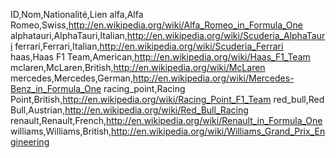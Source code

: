 ID,Nom,Nationalité,Lien
alfa,Alfa Romeo,Swiss,http://en.wikipedia.org/wiki/Alfa_Romeo_in_Formula_One
alphatauri,AlphaTauri,Italian,http://en.wikipedia.org/wiki/Scuderia_AlphaTauri
ferrari,Ferrari,Italian,http://en.wikipedia.org/wiki/Scuderia_Ferrari
haas,Haas F1 Team,American,http://en.wikipedia.org/wiki/Haas_F1_Team
mclaren,McLaren,British,http://en.wikipedia.org/wiki/McLaren
mercedes,Mercedes,German,http://en.wikipedia.org/wiki/Mercedes-Benz_in_Formula_One
racing_point,Racing Point,British,http://en.wikipedia.org/wiki/Racing_Point_F1_Team
red_bull,Red Bull,Austrian,http://en.wikipedia.org/wiki/Red_Bull_Racing
renault,Renault,French,http://en.wikipedia.org/wiki/Renault_in_Formula_One
williams,Williams,British,http://en.wikipedia.org/wiki/Williams_Grand_Prix_Engineering
